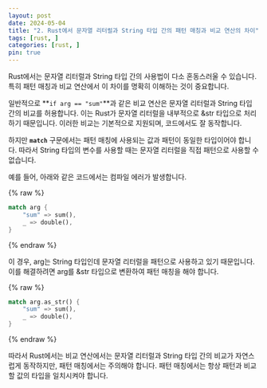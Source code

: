 ```yaml
---
layout: post
date: 2024-05-04
title: "2. Rust에서 문자열 리터럴과 String 타입 간의 패턴 매칭과 비교 연산의 차이"
tags: [rust, ]
categories: [rust, ]
pin: true
---
```



Rust에서는 문자열 리터럴과 String 타입 간의 사용법이 다소 혼동스러울 수 있습니다. 특히 패턴 매칭과 비교 연산에서 이 차이를 명확히 이해하는 것이 중요합니다.


일반적으로 **`if arg == "sum"`**과 같은 비교 연산은 문자열 리터럴과 String 타입 간의 비교를 허용합니다. 이는 Rust가 문자열 리터럴을 내부적으로 &str 타입으로 처리하기 때문입니다. 이러한 비교는 기본적으로 지원되며, 코드에서도 잘 동작합니다.


하지만 **`match`** 구문에서는 패턴 매칭에 사용되는 값과 패턴이 동일한 타입이어야 합니다. 따라서 String 타입의 변수를 사용할 때는 문자열 리터럴을 직접 패턴으로 사용할 수 없습니다.


예를 들어, 아래와 같은 코드에서는 컴파일 에러가 발생합니다.


{% raw %}
```rust
match arg {
    "sum" => sum(),
    _ => double(),
}

```
{% endraw %}


이 경우, arg는 String 타입인데 문자열 리터럴을 패턴으로 사용하고 있기 때문입니다. 이를 해결하려면 arg를 &str 타입으로 변환하여 패턴 매칭을 해야 합니다.


{% raw %}
```rust
match arg.as_str() {
    "sum" => sum(),
    _ => double(),
}

```
{% endraw %}


따라서 Rust에서는 비교 연산에서는 문자열 리터럴과 String 타입 간의 비교가 자연스럽게 동작하지만, 패턴 매칭에서는 주의해야 합니다. 패턴 매칭에서는 항상 패턴과 비교할 값의 타입을 일치시켜야 합니다.

